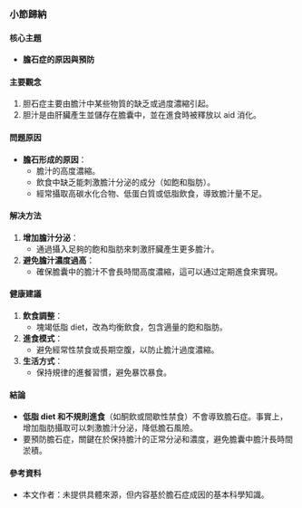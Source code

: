 ### 小節歸納

#### 核心主題
- **膽石症的原因與預防**
  
#### 主要觀念
1. 胆石症主要由膽汁中某些物質的缺乏或過度濃縮引起。
2. 胆汁是由肝臟產生並儲存在膽囊中，並在進食時被釋放以 aid 消化。

#### 問題原因
- **膽石形成的原因**：
  - 膽汁的高度濃縮。
  - 飲食中缺乏能刺激膽汁分泌的成分（如飽和脂肪）。
  - 經常攝取高碳水化合物、低蛋白質或低脂飲食，導致膽汁量不足。

#### 解决方法
1. **增加膽汁分泌**：
   - 通過攝入足夠的飽和脂肪來刺激肝臟產生更多膽汁。
2. **避免膽汁濃度過高**：
   - 確保膽囊中的膽汁不會長時間高度濃縮，這可以通过定期進食來實現。

#### 健康建議
1. **飲食調整**：
   - 塊竭低脂 diet，改為均衡飲食，包含適量的飽和脂肪。
2. **進食模式**：
   - 避免經常性禁食或長期空腹，以防止膽汁過度濃縮。
3. **生活方式**：
   - 保持規律的進餐習慣，避免暴饮暴食。

#### 結論
- **低脂 diet 和不規則進食**（如酮飲或間歇性禁食）不會導致膽石症。事實上，增加脂肪攝取可以刺激膽汁分泌，降低膽石風險。
- 要預防膽石症，關鍵在於保持膽汁的正常分泌和濃度，避免膽囊中膽汁長時間淤積。

#### 參考資料
- 本文作者：未提供具體來源，但内容基於膽石症成因的基本科學知識。